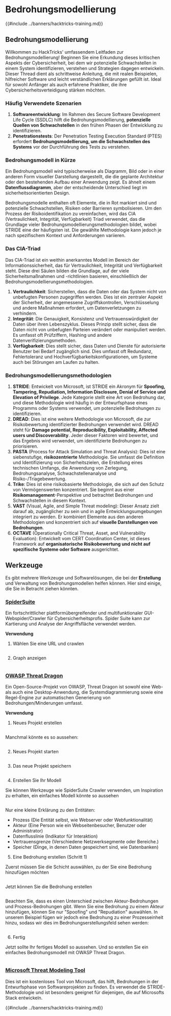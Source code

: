 # Bedrohungsmodellierung

{{#include ../banners/hacktricks-training.md}}

## Bedrohungsmodellierung

Willkommen zu HackTricks' umfassendem Leitfaden zur Bedrohungsmodellierung! Beginnen Sie eine Erkundung dieses kritischen Aspekts der Cybersicherheit, bei dem wir potenzielle Schwachstellen in einem System identifizieren, verstehen und Strategien dagegen entwickeln. Dieser Thread dient als schrittweise Anleitung, die mit realen Beispielen, hilfreicher Software und leicht verständlichen Erklärungen gefüllt ist. Ideal für sowohl Anfänger als auch erfahrene Praktiker, die ihre Cybersicherheitsverteidigung stärken möchten.

### Häufig Verwendete Szenarien

1. **Softwareentwicklung**: Im Rahmen des Secure Software Development Life Cycle (SSDLC) hilft die Bedrohungsmodellierung, **potenzielle Quellen von Schwachstellen** in den frühen Phasen der Entwicklung zu identifizieren.
2. **Penetrationstests**: Der Penetration Testing Execution Standard (PTES) erfordert **Bedrohungsmodellierung, um die Schwachstellen des Systems** vor der Durchführung des Tests zu verstehen.

### Bedrohungsmodell in Kürze

Ein Bedrohungsmodell wird typischerweise als Diagramm, Bild oder in einer anderen Form visueller Darstellung dargestellt, die die geplante Architektur oder den bestehenden Aufbau einer Anwendung zeigt. Es ähnelt einem **Datenflussdiagramm**, aber der entscheidende Unterschied liegt im sicherheitsorientierten Design.

Bedrohungsmodelle enthalten oft Elemente, die in Rot markiert sind und potenzielle Schwachstellen, Risiken oder Barrieren symbolisieren. Um den Prozess der Risikoidentifikation zu vereinfachen, wird das CIA (Vertraulichkeit, Integrität, Verfügbarkeit) Triad verwendet, das die Grundlage vieler Bedrohungsmodellierungsmethodologien bildet, wobei STRIDE eine der häufigsten ist. Die gewählte Methodologie kann jedoch je nach spezifischem Kontext und Anforderungen variieren.

### Das CIA-Triad

Das CIA-Triad ist ein weithin anerkanntes Modell im Bereich der Informationssicherheit, das für Vertraulichkeit, Integrität und Verfügbarkeit steht. Diese drei Säulen bilden die Grundlage, auf der viele Sicherheitsmaßnahmen und -richtlinien basieren, einschließlich der Bedrohungsmodellierungsmethodologien.

1. **Vertraulichkeit**: Sicherstellen, dass die Daten oder das System nicht von unbefugten Personen zugegriffen werden. Dies ist ein zentraler Aspekt der Sicherheit, der angemessene Zugriffskontrollen, Verschlüsselung und andere Maßnahmen erfordert, um Datenverletzungen zu verhindern.
2. **Integrität**: Die Genauigkeit, Konsistenz und Vertrauenswürdigkeit der Daten über ihren Lebenszyklus. Dieses Prinzip stellt sicher, dass die Daten nicht von unbefugten Parteien verändert oder manipuliert werden. Es umfasst oft Prüfziffern, Hashing und andere Datenverifizierungsmethoden.
3. **Verfügbarkeit**: Dies stellt sicher, dass Daten und Dienste für autorisierte Benutzer bei Bedarf zugänglich sind. Dies umfasst oft Redundanz, Fehlertoleranz und Hochverfügbarkeitskonfigurationen, um Systeme auch bei Störungen am Laufen zu halten.

### Bedrohungsmodellierungsmethodologien

1. **STRIDE**: Entwickelt von Microsoft, ist STRIDE ein Akronym für **Spoofing, Tampering, Repudiation, Information Disclosure, Denial of Service und Elevation of Privilege**. Jede Kategorie stellt eine Art von Bedrohung dar, und diese Methodologie wird häufig in der Entwurfsphase eines Programms oder Systems verwendet, um potenzielle Bedrohungen zu identifizieren.
2. **DREAD**: Dies ist eine weitere Methodologie von Microsoft, die zur Risikobewertung identifizierter Bedrohungen verwendet wird. DREAD steht für **Damage potential, Reproducibility, Exploitability, Affected users und Discoverability**. Jeder dieser Faktoren wird bewertet, und das Ergebnis wird verwendet, um identifizierte Bedrohungen zu priorisieren.
3. **PASTA** (Process for Attack Simulation and Threat Analysis): Dies ist eine siebenstufige, **risikozentrierte** Methodologie. Sie umfasst die Definition und Identifizierung von Sicherheitszielen, die Erstellung eines technischen Umfangs, die Anwendung von Zerlegung, Bedrohungsanalyse, Schwachstellenanalyse und Risiko-/Triagebewertung.
4. **Trike**: Dies ist eine risikobasierte Methodologie, die sich auf den Schutz von Vermögenswerten konzentriert. Sie beginnt aus einer **Risikomanagement**-Perspektive und betrachtet Bedrohungen und Schwachstellen in diesem Kontext.
5. **VAST** (Visual, Agile, and Simple Threat modeling): Dieser Ansatz zielt darauf ab, zugänglicher zu sein und in agile Entwicklungsumgebungen integriert zu werden. Er kombiniert Elemente aus den anderen Methodologien und konzentriert sich auf **visuelle Darstellungen von Bedrohungen**.
6. **OCTAVE** (Operationally Critical Threat, Asset, and Vulnerability Evaluation): Entwickelt vom CERT Coordination Center, ist dieses Framework auf **organisatorische Risikobewertung und nicht auf spezifische Systeme oder Software** ausgerichtet.

## Werkzeuge

Es gibt mehrere Werkzeuge und Softwarelösungen, die bei der **Erstellung** und Verwaltung von Bedrohungsmodellen helfen können. Hier sind einige, die Sie in Betracht ziehen könnten.

### [SpiderSuite](https://github.com/3nock/SpiderSuite)

Ein fortschrittlicher plattformübergreifender und multifunktionaler GUI-Webspider/Crawler für Cybersicherheitsprofis. Spider Suite kann zur Kartierung und Analyse der Angriffsfläche verwendet werden.

**Verwendung**

1. Wählen Sie eine URL und crawlen

<figure><img src="../images/threatmodel_spidersuite_1.png" alt=""><figcaption></figcaption></figure>

2. Graph anzeigen

<figure><img src="../images/threatmodel_spidersuite_2.png" alt=""><figcaption></figcaption></figure>

### [OWASP Threat Dragon](https://github.com/OWASP/threat-dragon/releases)

Ein Open-Source-Projekt von OWASP, Threat Dragon ist sowohl eine Web- als auch eine Desktop-Anwendung, die Systemdiagrammierung sowie eine Regel-Engine zur automatischen Generierung von Bedrohungen/Minderungen umfasst.

**Verwendung**

1. Neues Projekt erstellen

<figure><img src="../images/create_new_project_1.jpg" alt=""><figcaption></figcaption></figure>

Manchmal könnte es so aussehen:

<figure><img src="../images/1_threatmodel_create_project.jpg" alt=""><figcaption></figcaption></figure>

2. Neues Projekt starten

<figure><img src="../images/launch_new_project_2.jpg" alt=""><figcaption></figcaption></figure>

3. Das neue Projekt speichern

<figure><img src="../images/save_new_project.jpg" alt=""><figcaption></figcaption></figure>

4. Erstellen Sie Ihr Modell

Sie können Werkzeuge wie SpiderSuite Crawler verwenden, um Inspiration zu erhalten, ein einfaches Modell könnte so aussehen

<figure><img src="../images/0_basic_threat_model.jpg" alt=""><figcaption></figcaption></figure>

Nur eine kleine Erklärung zu den Entitäten:

- Prozess (Die Entität selbst, wie Webserver oder Webfunktionalität)
- Akteur (Eine Person wie ein Webseitenbesucher, Benutzer oder Administrator)
- Datenflusslinie (Indikator für Interaktion)
- Vertrauensgrenze (Verschiedene Netzwerksegmente oder Bereiche.)
- Speicher (Dinge, in denen Daten gespeichert sind, wie Datenbanken)

5. Eine Bedrohung erstellen (Schritt 1)

Zuerst müssen Sie die Schicht auswählen, zu der Sie eine Bedrohung hinzufügen möchten

<figure><img src="../images/3_threatmodel_chose-threat-layer.jpg" alt=""><figcaption></figcaption></figure>

Jetzt können Sie die Bedrohung erstellen

<figure><img src="../images/4_threatmodel_create-threat.jpg" alt=""><figcaption></figcaption></figure>

Beachten Sie, dass es einen Unterschied zwischen Akteur-Bedrohungen und Prozess-Bedrohungen gibt. Wenn Sie eine Bedrohung zu einem Akteur hinzufügen, können Sie nur "Spoofing" und "Repudiation" auswählen. In unserem Beispiel fügen wir jedoch eine Bedrohung zu einer Prozesseinheit hinzu, sodass wir dies im Bedrohungserstellungsfeld sehen werden:

<figure><img src="../images/2_threatmodel_type-option.jpg" alt=""><figcaption></figcaption></figure>

6. Fertig

Jetzt sollte Ihr fertiges Modell so aussehen. Und so erstellen Sie ein einfaches Bedrohungsmodell mit OWASP Threat Dragon.

<figure><img src="../images/threat_model_finished.jpg" alt=""><figcaption></figcaption></figure>

### [Microsoft Threat Modeling Tool](https://aka.ms/threatmodelingtool)

Dies ist ein kostenloses Tool von Microsoft, das hilft, Bedrohungen in der Entwurfsphase von Softwareprojekten zu finden. Es verwendet die STRIDE-Methodologie und ist besonders geeignet für diejenigen, die auf Microsofts Stack entwickeln.

{{#include ../banners/hacktricks-training.md}}
